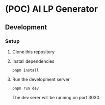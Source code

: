 # (POC) AI LP Generator

## Development

### Setup

1. Clone this repository
2. Install dependencies

   ```shell
   pnpm install
   ```

3. Run the development server

   ```shell
   pnpm run dev
   ```

   The dev serer will be running on port 3030.
